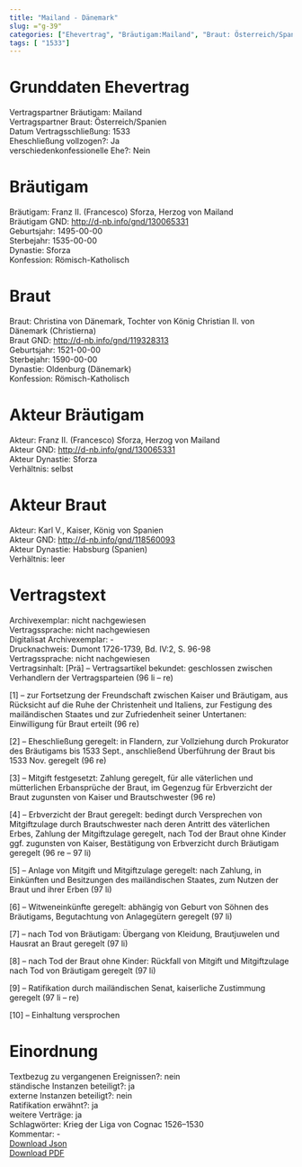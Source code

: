 ```yaml
---
title: "Mailand - Dänemark"
slug: ="g-39"
categories: ["Ehevertrag", "Bräutigam:Mailand", "Braut: Österreich/Spanien", "Eheschließung vollzogen?:Ja", "verschiedenkonfessionelle Ehe?:Nein", "Dynastie Bräutigam:Sforza", "Akteur Bräutigam:Franz II. (Francesco) Sforza, Herzog von Mailand", "Akteur Braut:Karl V., Kaiser, König von Spanien", "Textbezug?:nein", "Ständisch?:ja", "Ratifikation?:ja", "Sonstiges?:ja", "Bräutigam:Mailand", "Braut: Österreich/Spanien"]
tags: [ "1533"]
---
```

<!--more-->

# Grunddaten Ehevertrag

Vertragspartner Bräutigam: Mailand<br>
Vertragspartner Braut: Österreich/Spanien<br>
Datum Vertragsschließung: 1533<br>
Eheschließung vollzogen?: Ja<br>
verschiedenkonfessionelle Ehe?: Nein<br>
# Bräutigam

Bräutigam: Franz II. (Francesco) Sforza, Herzog von Mailand<br>
Bräutigam GND: http://d-nb.info/gnd/130065331<br>
Geburtsjahr: 1495-00-00<br>
Sterbejahr: 1535-00-00<br>
Dynastie: Sforza<br>
Konfession: Römisch-Katholisch<br>
# Braut

Braut: Christina von Dänemark, Tochter von König Christian II. von Dänemark (Christierna)<br>
Braut GND: http://d-nb.info/gnd/119328313<br>
Geburtsjahr: 1521-00-00<br>
Sterbejahr: 1590-00-00<br>
Dynastie: Oldenburg (Dänemark)<br>
Konfession: Römisch-Katholisch<br>
# Akteur Bräutigam

Akteur: Franz II. (Francesco) Sforza, Herzog von Mailand<br>
Akteur GND: http://d-nb.info/gnd/130065331<br>
Akteur Dynastie: Sforza<br>
Verhältnis: selbst<br>
# Akteur Braut

Akteur: Karl V., Kaiser, König von Spanien<br>
Akteur GND: http://d-nb.info/gnd/118560093<br>
Akteur Dynastie: Habsburg (Spanien)<br>
Verhältnis: leer<br>
# Vertragstext

Archivexemplar: nicht nachgewiesen<br>
Vertragssprache: nicht nachgewiesen<br>
Digitalisat Archivexemplar: -<br>
Drucknachweis: Dumont 1726-1739, Bd. IV:2, S. 96-98<br>
Vertragssprache: nicht nachgewiesen<br>
Vertragsinhalt: [Prä] – Vertragsartikel bekundet: geschlossen zwischen Verhandlern der Vertragsparteien (96 li – re)

[1] – zur Fortsetzung der Freundschaft zwischen Kaiser und Bräutigam, aus Rücksicht auf die Ruhe der Christenheit und Italiens, zur Festigung des mailändischen Staates und zur Zufriedenheit seiner Untertanen: Einwilligung für Braut erteilt (96 re)

[2] – Eheschließung geregelt: in Flandern, zur Vollziehung durch Prokurator des Bräutigams bis 1533 Sept., anschließend Überführung der Braut bis 1533 Nov. geregelt (96 re)

[3] – Mitgift festgesetzt: Zahlung geregelt, für alle väterlichen und mütterlichen Erbansprüche der Braut, im Gegenzug für Erbverzicht der Braut zugunsten von Kaiser und Brautschwester (96 re)

[4] – Erbverzicht der Braut geregelt: bedingt durch Versprechen von Mitgiftzulage durch Brautschwester nach deren Antritt des väterlichen Erbes, Zahlung der Mitgiftzulage geregelt, nach Tod der Braut ohne Kinder ggf. zugunsten von Kaiser, Bestätigung von Erbverzicht durch Bräutigam geregelt (96 re – 97 li)

[5] – Anlage von Mitgift und Mitgiftzulage geregelt: nach Zahlung, in Einkünften und Besitzungen des mailändischen Staates, zum Nutzen der Braut und ihrer Erben (97 li)

[6] – Witweneinkünfte geregelt: abhängig von Geburt von Söhnen des Bräutigams, Begutachtung von Anlagegütern geregelt (97 li)

[7] – nach Tod von Bräutigam: Übergang von Kleidung, Brautjuwelen und Hausrat an Braut geregelt (97 li)

[8] – nach Tod der Braut ohne Kinder: Rückfall von Mitgift und Mitgiftzulage nach Tod von Bräutigam geregelt (97 li)

[9] – Ratifikation durch mailändischen Senat, kaiserliche Zustimmung geregelt (97 li – re)

[10] – Einhaltung versprochen
<br>
# Einordnung

Textbezug zu vergangenen Ereignissen?: nein<br>
ständische Instanzen beteiligt?: ja<br>
externe Instanzen beteiligt?: nein<br>
Ratifikation erwähnt?: ja<br>
weitere Verträge: ja<br>
Schlagwörter: Krieg der Liga von Cognac 1526–1530<br>
Kommentar: -<br>
[Download Json](/vertraege/vertrag-39.json)<br>
[Download PDF](/vertraege/v154.pdf)